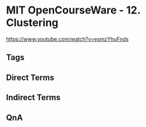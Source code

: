 # MIT OpenCourseWare - 12. Clustering
https://www.youtube.com/watch?v=esmzYhuFnds

## Tags

## Direct Terms

## Indirect Terms

## QnA